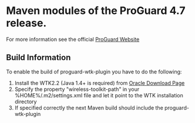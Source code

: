 Maven modules of the ProGuard 4.7 release.
=========================================

For more information see the official [ProGuard Website][PG]

[PG]: http://proguard.sourceforge.net/

Build Information
-----------------

To enable the build of proguard-wtk-plugin you have to do the following:

 1. Install the WTK2.2 (Java 1.4+ is required) from [Oracle Download Page][WTK]
 2. Specify the property "wireless-toolkit-path" in your %HOME%/.m2/settings.xml file and let it point to the WTK installation directory
 3. If specified correctly the next Maven build should include the proguard-wtk-plugin

[WTK]: http://www.oracle.com/technetwork/java/download-135801.html
